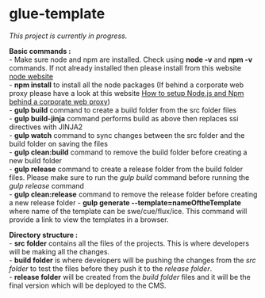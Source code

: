 # glue-template

_This project is currently in progress._

**Basic commands :**<br />
    - Make sure node and npm are installed. Check using **node -v** and **npm -v** commands. If not already installed then please install from this website  [node website](https://nodejs.org/en/) <br />
    - **npm install** to install all the node packages (If behind a corporate web proxy please have a look at this website [How to setup Node.js and Npm behind a corporate web proxy](https://jjasonclark.com/how-to-setup-node-behind-web-proxy))<br />
    - **gulp build** command to create a build folder from the src folder files<br />
    - **gulp build-jinja** command performs build as above then replaces ssi directives with JINJA2 <br />
    - **gulp watch** command to sync changes between the src folder and the build folder on saving the files<br />
    - **gulp clean:build** command to remove the build folder before creating a new build folder<br />
    - **gulp release** command to create a release folder from the build folder files. Please make sure to run the _gulp build_ command before running the _gulp release_ command<br />
    - **gulp clean:release** command to remove the release folder before creating a new release folder
    - **gulp generate --template=nameOftheTemplate** where name of the template can be swe/cue/flux/ice. This command will provide a link to view the templates in a browser.
    
    
**Directory structure :**<br />
    - **src folder** contains all the files of the projects. This is where developers will be making all the changes.<br />
    - **build folder** is where developers will be pushing the changes from the _src folder_ to test the files before they push it to the _release folder_.<br />
    - **release folder** will be created from the _build folder_ files and it will be the final version which will be deployed to the CMS.<br />


           



